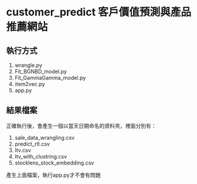 ﻿# customer_predict 客戶價值預測與產品推薦網站

## 執行方式
1. wrangle.py
2. Fit_BGNBD_model.py
3. Fit_GammaGamma_model.py
4. item2vec.py
5. app.py

## 結果檔案
正確執行後，會產生一個以當天日期命名的資料夾，裡面分別有：
1. sale_data_wrangling.csv
2. predict_rlt.csv
4. ltv.csv
5. ltv_with_clustring.csv
6. stocklens_stock_embedding.csv

產生上面檔案，執行app.py才不會有問題
